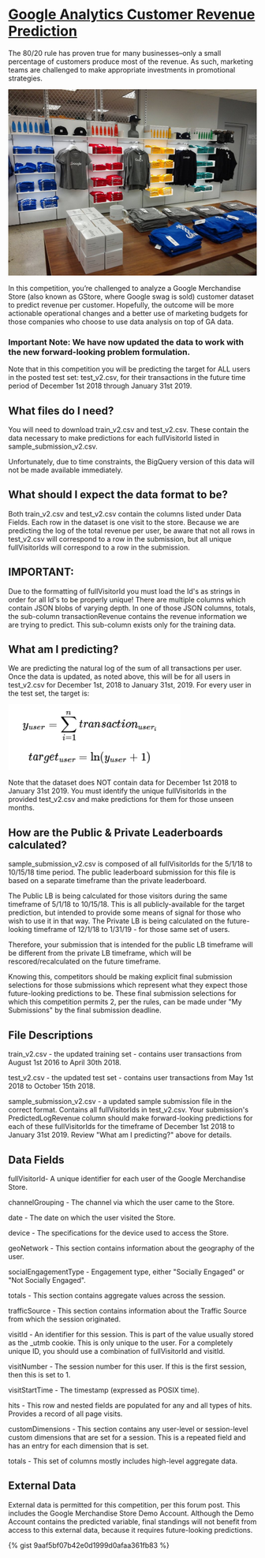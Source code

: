# [Google Analytics Customer Revenue Prediction](https://www.kaggle.com/c/ga-customer-revenue-prediction/data)
The 80/20 rule has proven true for many businesses–only a small percentage of customers produce most of the revenue. As such, marketing teams are challenged to make appropriate investments in promotional strategies.

![alt text](https://github.com/charanhu/Google-Analytics-Customer-Revenue-Prediction/blob/main/google_store.jpg)

In this competition, you’re challenged to analyze a Google Merchandise Store (also known as GStore, where Google swag is sold) customer dataset to predict revenue per customer. Hopefully, the outcome will be more actionable operational changes and a better use of marketing budgets for those companies who choose to use data analysis on top of GA data.

### Important Note: We have now updated the data to work with the new forward-looking problem formulation. 

Note that in this competition you will be predicting the target for ALL users in the posted test set: test_v2.csv, for their transactions in the future time period of December 1st 2018 through January 31st 2019.

## What files do I need?
You will need to download train_v2.csv and test_v2.csv. These contain the data necessary to make predictions for each fullVisitorId listed in sample_submission_v2.csv.

Unfortunately, due to time constraints, the BigQuery version of this data will not be made available immediately.

## What should I expect the data format to be?
Both train_v2.csv and test_v2.csv contain the columns listed under Data Fields. Each row in the dataset is one visit to the store. Because we are predicting the log of the total revenue per user, be aware that not all rows in test_v2.csv will correspond to a row in the submission, but all unique fullVisitorIds will correspond to a row in the submission.

## IMPORTANT: 
Due to the formatting of fullVisitorId you must load the Id's as strings in order for all Id's to be properly unique!
There are multiple columns which contain JSON blobs of varying depth. In one of those JSON columns, totals, the sub-column transactionRevenue contains the revenue information we are trying to predict. This sub-column exists only for the training data.

## What am I predicting?
We are predicting the natural log of the sum of all transactions per user. Once the data is updated, as noted above, this will be for all users in test_v2.csv for December 1st, 2018 to January 31st, 2019. For every user in the test set, the target is:

![alt text](https://github.com/charanhu/Google-Analytics-Customer-Revenue-Prediction/blob/main/performance_matric.png)

Note that the dataset does NOT contain data for December 1st 2018 to January 31st 2019. You must identify the unique fullVisitorIds in the provided test_v2.csv and make predictions for them for those unseen months.

## How are the Public & Private Leaderboards calculated?
sample_submission_v2.csv is composed of all fullVisitorIds for the 5/1/18 to 10/15/18 time period. The public leaderboard submission for this file is based on a separate timeframe than the private leaderboard.

The Public LB is being calculated for those visitors during the same timeframe of 5/1/18 to 10/15/18. This is all publicly-available for the target prediction, but intended to provide some means of signal for those who wish to use it in that way. The Private LB is being calculated on the future-looking timeframe of 12/1/18 to 1/31/19 - for those same set of users.

Therefore, your submission that is intended for the public LB timeframe will be different from the private LB timeframe, which will be rescored/recalculated on the future timeframe.

Knowing this, competitors should be making explicit final submission selections for those submissions which represent what they expect those future-looking predictions to be. These final submission selections for which this competition permits 2, per the rules, can be made under "My Submissions" by the final submission deadline.

## File Descriptions
train_v2.csv - the updated training set - contains user transactions from August 1st 2016 to April 30th 2018.

test_v2.csv - the updated test set - contains user transactions from May 1st 2018 to October 15th 2018.

sample_submission_v2.csv - a updated sample submission file in the correct format. Contains all fullVisitorIds in test_v2.csv. Your submission's PredictedLogRevenue column should make forward-looking predictions for each of these fullVisitorIds for the timeframe of December 1st 2018 to January 31st 2019. Review "What am I predicting?" above for details.

## Data Fields
fullVisitorId- A unique identifier for each user of the Google Merchandise Store.

channelGrouping - The channel via which the user came to the Store.

date - The date on which the user visited the Store.

device - The specifications for the device used to access the Store.

geoNetwork - This section contains information about the geography of the user.

socialEngagementType - Engagement type, either "Socially Engaged" or "Not Socially Engaged".

totals - This section contains aggregate values across the session.

trafficSource - This section contains information about the Traffic Source from which the session originated.

visitId - An identifier for this session. This is part of the value usually stored as the _utmb cookie. This is only unique to the user. For a completely unique ID, you should use a combination of fullVisitorId and visitId.

visitNumber - The session number for this user. If this is the first session, then this is set to 1.

visitStartTime - The timestamp (expressed as POSIX time).

hits - This row and nested fields are populated for any and all types of hits. Provides a record of all page visits.

customDimensions - This section contains any user-level or session-level custom dimensions that are set for a session. This is a repeated field and has an entry for each dimension that is set.

totals - This set of columns mostly includes high-level aggregate data.

## External Data
External data is permitted for this competition, per this forum post. This includes the Google Merchandise Store Demo Account. Although the Demo Account contains the predicted variable, final standings will not benefit from access to this external data, because it requires future-looking predictions.

{% gist 9aaf5bf07b42e0d1999d0afaa361fb83 %}
